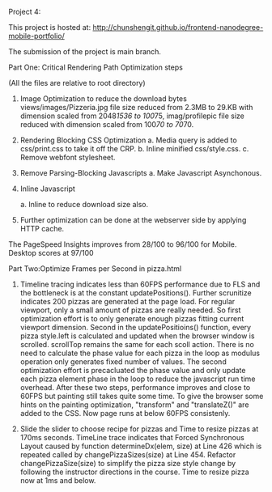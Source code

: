 Project 4:

This project is hosted at: http://chunshengit.github.io/frontend-nanodegree-mobile-portfolio/

The submission of the project is main branch.

Part One: Critical Rendering Path Optimization steps

(All the files are relative to root directory)

1. Image Optimization to reduce the download bytes
   views/images/Pizzeria.jpg file size reduced from 2.3MB to 29.KB with dimension scaled from 2048*1536 to 100*75,
   imag/profilepic file size reduced with dimension scaled from 100*70 to 70*70.

2. Rendering Blocking CSS Optimization
   a. Media query is added to css/print.css to take it off the CRP.
   b. Inline minified css/style.css.
   c. Remove webfont stylesheet.

3. Remove Parsing-Blocking Javascripts
   a. Make Javascript Asynchonous.
      <script async src="http://www.google-analytics.com/analytics.js"></script>

4. Inline Javascript

    a. Inline <script src="js/performatters.js"></script> to reduce download size also.

5. Further optimization can be done at the webserver side by applying HTTP cache.

The PageSpeed Insights improves from 28/100 to 96/100 for Mobile. Desktop scores at 97/100

Part Two:Optimize Frames per Second in pizza.html

1. Timeline tracing indicates less than 60FPS performance due to FLS and the bottleneck is at the constant updatePositions(). Further scrunitize indicates
   200 pizzas are generated at the page load. For regular viewport, only a small amount of pizzas are really needed. So first optimization effort is
   to only generate enough pizzas fitting current viewport dimension. Second in the updatePositioins() function, every pizza style.left is calculated and
   updated when the browser window is scrolled. scrollTop remains the same for each scoll action. There is no need to calculate the phase value for each
   pizza in the loop as modulus operation only generates fixed number of values. The second optimization effort is precacluated the phase value and only
   update each pizza element phase in the loop to reduce the javascript run time overhead. After these two steps, performance improves and close to 60FPS
   but painting still takes quite some time. To give the browser some hints on the painting optimization, "transform" and "translateZ()" are added to the CSS. Now page runs at below 60FPS consistenly.

2. Slide the slider to choose recipe for pizzas and Time to resize pizzas at 170ms seconds. TimeLine trace indicates that  Forced Synchronous Layout
   caused by function determineDx(elem, size) at Line 426 which is repeated called by changePizzaSizes(size) at Line 454. Refactor changePizzaSize(size)
   to simplify the pizza size style change by following the instructor directions in the course. Time to resize pizza now at 1ms and below.
